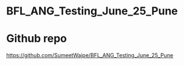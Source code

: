 # BFL_ANG_Testing_June_25_Pune

# Github repo

https://github.com/SumeetWajpe/BFL_ANG_Testing_June_25_Pune